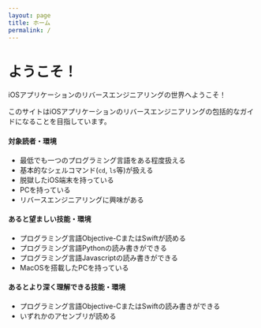 ```yaml
---
layout: page
title: ホーム
permalink: /
---
```


# ようこそ！
iOSアプリケーションのリバースエンジニアリングの世界へようこそ！

このサイトはiOSアプリケーションのリバースエンジニアリングの包括的なガイドになることを目指しています。

#### 対象読者・環境
- 最低でも一つのプログラミング言語をある程度扱える
- 基本的なシェルコマンド(`cd`, `ls`等)が扱える
- 脱獄したiOS端末を持っている
- PCを持っている
- リバースエンジニアリングに興味がある

#### あると望ましい技能・環境
- プログラミング言語Objective-CまたはSwiftが読める
- プログラミング言語Pythonの読み書きができる
- プログラミング言語Javascriptの読み書きができる
- MacOSを搭載したPCを持っている

#### あるとより深く理解できる技能・環境
- プログラミング言語Objective-CまたはSwiftの読み書きができる
- いずれかのアセンブリが読める